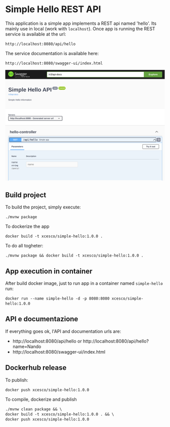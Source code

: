 # Simple Hello REST API
This application is a simple app implements a REST api named 'hello'. Its mainly use in local (work with `localhost`).
Once app is running the REST service is available at the url:

```shell
http://localhost:8080/api/hello
```

The service documentation is available here:

```
http://localhost:8080/swagger-ui/index.html
```

![img.png](docs/image01.png)

## Build project
To build the project, simply execute:

```shell
./mvnw package
```

To dockerize the app

```shell
docker build -t xcesco/simple-hello:1.0.0 .
```

To do all togheter:
```shell
./mvnw package && docker build -t xcesco/simple-hello:1.0.0 .
```


## App execution in container
After build docker image, just to run app in a container named `simple-hello` run:
```shell
docker run --name simple-hello -d -p 8080:8080 xcesco/simple-hello:1.0.0
```

## API e documentazione
If everything goes ok, l'API and documentation urls are:

- http://localhost:8080/api/hello or http://localhost:8080/api/hello?name=Nando
- http://localhost:8080/swagger-ui/index.html

## Dockerhub release
To publish:

```shell
docker push xcesco/simple-hello:1.0.0
```

To compile, dockerize and publish
```shell
./mvnw clean package && \
docker build -t xcesco/simple-hello:1.0.0 . && \
docker push xcesco/simple-hello:1.0.0
```
